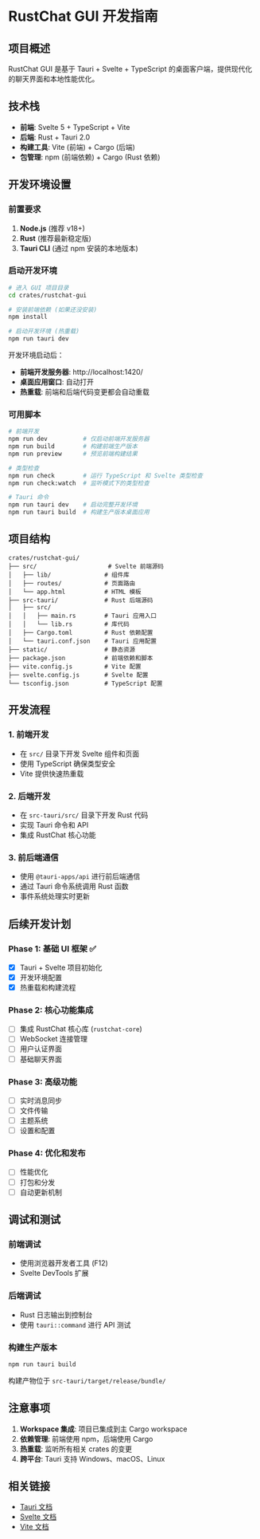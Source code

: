 # RustChat GUI 开发指南

## 项目概述

RustChat GUI 是基于 Tauri + Svelte + TypeScript 的桌面客户端，提供现代化的聊天界面和本地性能优化。

## 技术栈

- **前端**: Svelte 5 + TypeScript + Vite
- **后端**: Rust + Tauri 2.0
- **构建工具**: Vite (前端) + Cargo (后端)
- **包管理**: npm (前端依赖) + Cargo (Rust 依赖)

## 开发环境设置

### 前置要求

1. **Node.js** (推荐 v18+)
2. **Rust** (推荐最新稳定版)
3. **Tauri CLI** (通过 npm 安装的本地版本)

### 启动开发环境

```bash
# 进入 GUI 项目目录
cd crates/rustchat-gui

# 安装前端依赖 (如果还没安装)
npm install

# 启动开发环境 (热重载)
npm run tauri dev
```

开发环境启动后：
- **前端开发服务器**: http://localhost:1420/
- **桌面应用窗口**: 自动打开
- **热重载**: 前端和后端代码变更都会自动重载

### 可用脚本

```bash
# 前端开发
npm run dev          # 仅启动前端开发服务器
npm run build        # 构建前端生产版本
npm run preview      # 预览前端构建结果

# 类型检查
npm run check        # 运行 TypeScript 和 Svelte 类型检查
npm run check:watch  # 监听模式下的类型检查

# Tauri 命令
npm run tauri dev    # 启动完整开发环境
npm run tauri build  # 构建生产版本桌面应用
```

## 项目结构

```
crates/rustchat-gui/
├── src/                    # Svelte 前端源码
│   ├── lib/               # 组件库
│   ├── routes/            # 页面路由
│   └── app.html           # HTML 模板
├── src-tauri/             # Rust 后端源码
│   ├── src/
│   │   ├── main.rs        # Tauri 应用入口
│   │   └── lib.rs         # 库代码
│   ├── Cargo.toml         # Rust 依赖配置
│   └── tauri.conf.json    # Tauri 应用配置
├── static/                # 静态资源
├── package.json           # 前端依赖和脚本
├── vite.config.js         # Vite 配置
├── svelte.config.js       # Svelte 配置
└── tsconfig.json          # TypeScript 配置
```

## 开发流程

### 1. 前端开发
- 在 `src/` 目录下开发 Svelte 组件和页面
- 使用 TypeScript 确保类型安全
- Vite 提供快速热重载

### 2. 后端开发
- 在 `src-tauri/src/` 目录下开发 Rust 代码
- 实现 Tauri 命令和 API
- 集成 RustChat 核心功能

### 3. 前后端通信
- 使用 `@tauri-apps/api` 进行前后端通信
- 通过 Tauri 命令系统调用 Rust 函数
- 事件系统处理实时更新

## 后续开发计划

### Phase 1: 基础 UI 框架 ✅
- [x] Tauri + Svelte 项目初始化
- [x] 开发环境配置
- [x] 热重载和构建流程

### Phase 2: 核心功能集成
- [ ] 集成 RustChat 核心库 (`rustchat-core`)
- [ ] WebSocket 连接管理
- [ ] 用户认证界面
- [ ] 基础聊天界面

### Phase 3: 高级功能
- [ ] 实时消息同步
- [ ] 文件传输
- [ ] 主题系统
- [ ] 设置和配置

### Phase 4: 优化和发布
- [ ] 性能优化
- [ ] 打包和分发
- [ ] 自动更新机制

## 调试和测试

### 前端调试
- 使用浏览器开发者工具 (F12)
- Svelte DevTools 扩展

### 后端调试
- Rust 日志输出到控制台
- 使用 `tauri::command` 进行 API 测试

### 构建生产版本
```bash
npm run tauri build
```

构建产物位于 `src-tauri/target/release/bundle/`

## 注意事项

1. **Workspace 集成**: 项目已集成到主 Cargo workspace
2. **依赖管理**: 前端使用 npm，后端使用 Cargo
3. **热重载**: 监听所有相关 crates 的变更
4. **跨平台**: Tauri 支持 Windows、macOS、Linux

## 相关链接

- [Tauri 文档](https://tauri.app/)
- [Svelte 文档](https://svelte.dev/)
- [Vite 文档](https://vitejs.dev/)
